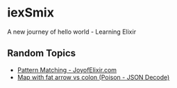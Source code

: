 # iexSmix
A new journey of hello world - Learning Elixir
## Random Topics
- [Pattern Matching - JoyofElixir.com](https://joyofelixir.com/6-pattern-matching/)
- [Map with fat arrow vs colon (Poison - JSON Decode)](https://stackoverflow.com/questions/39340611/map-with-fat-arrow-vs-colon-poison-json-decode)
